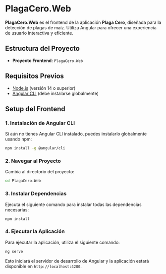 # PlagaCero.Web

**PlagaCero.Web** es el frontend de la aplicación **Plaga Cero**, diseñada para la detección de plagas de maíz. Utiliza Angular para ofrecer una experiencia de usuario interactiva y eficiente.

## Estructura del Proyecto

- **Proyecto Frontend**: `PlagaCero.Web`

## Requisitos Previos

- [Node.js](https://nodejs.org/) (versión 14 o superior)
- [Angular CLI](https://angular.io/cli) (debe instalarse globalmente)

## Setup del Frontend

### 1. Instalación de Angular CLI

Si aún no tienes Angular CLI instalado, puedes instalarlo globalmente usando npm:

```bash
npm install -g @angular/cli
```

### 2. Navegar al Proyecto

Cambia al directorio del proyecto:

```bash
cd PlagaCero.Web
```

### 3. Instalar Dependencias

Ejecuta el siguiente comando para instalar todas las dependencias necesarias:

```bash
npm install
```

### 4. Ejecutar la Aplicación

Para ejecutar la aplicación, utiliza el siguiente comando:

```bash
ng serve
```

Esto iniciará el servidor de desarrollo de Angular y la aplicación estará disponible en `http://localhost:4200`.